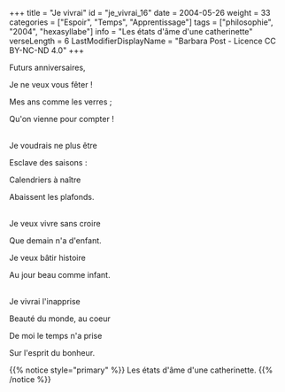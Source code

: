 +++
title = "Je vivrai"
id = "je_vivrai_16"
date = 2004-05-26
weight = 33
categories = ["Espoir", "Temps", "Apprentissage"]
tags = ["philosophie", "2004", "hexasyllabe"]
info = "Les états d'âme d'une catherinette"
verseLength = 6
LastModifierDisplayName = "Barbara Post - Licence CC BY-NC-ND 4.0"
+++

Futurs anniversaires,

Je ne veux vous fêter !

Mes ans comme les verres ;

Qu'on vienne pour compter !

 \
Je voudrais ne plus être

Esclave des saisons :

Calendriers à naître

Abaissent les plafonds.

 \
Je veux vivre sans croire

Que demain n'a d'enfant.

Je veux bâtir histoire

Au jour beau comme infant.

 \
Je vivrai l'inapprise

Beauté du monde, au coeur

De moi le temps n'a prise

Sur l'esprit du bonheur.

{{% notice style="primary" %}}
Les états d'âme d'une catherinette.
{{% /notice %}}

